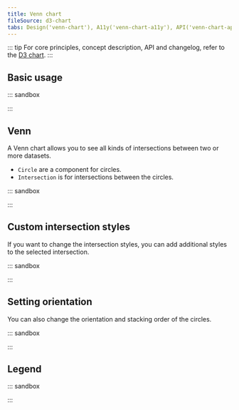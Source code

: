```yaml
---
title: Venn chart
fileSource: d3-chart
tabs: Design('venn-chart'), A11y('venn-chart-a11y'), API('venn-chart-api'), Examples('venn-chart-d3-code'), Changelog('d3-chart-changelog')
---
```


::: tip
For core principles, concept description, API and changelog, refer to the [D3 chart](/data-display/d3-chart/d3-chart).
:::

## Basic usage

::: sandbox

<script lang="tsx">
import React from 'react';
import { Chart } from '@semcore/d3-chart';

const Demo = () => {
  return (
    <div style={{ width: '500px' }}>
      <Chart.Venn data={data} plotWidth={300} plotHeight={300} legendProps={legendProps} />
    </div>
  );
};

const data = {
  G: 200,
  F: 200,
  C: 500,
  U: 1,
  'G/F': 100,
  'G/C': 100,
  'F/C': 100,
  'G/F/C': 100, // intersection key must be `${key1}/${key2}/...`
};

const legendProps = {
  legendMap: {
    G: { label: 'Good' },
    F: { label: 'Fast' },
    C: { label: 'Clean' },
    U: { label: 'Uniq' },
  },
};
</script>

:::

## Venn

A Venn chart allows you to see all kinds of intersections between two or more datasets.

- `Circle` are a component for circles.
- `Intersection` is for intersections between the circles.

::: sandbox

<script lang="tsx">
import React from 'react';
import { Plot, Venn, colors } from '@semcore/ui/d3-chart';
import { Text } from '@semcore/ui/typography';

const data = {
  G: 200,
  F: 200,
  C: 500,
  U: 1,
  'G/F': 100,
  'G/C': 100,
  'F/C': 100,
  'G/F/C': 100,
};

const Demo = () => {
  return (
    <Plot height={300} width={400} data={data}>
      <Venn>
        <Venn.Circle dataKey='G' name='Good' />
        <Venn.Circle dataKey='F' name='Fast' />
        <Venn.Circle dataKey='C' name='Cheap' />
        <Venn.Circle dataKey='U' name='Unknown' />
        <Venn.Intersection dataKey='G/F' name='Good & Fast' />
        <Venn.Intersection dataKey='G/C' name='Good & Cheap' />
        <Venn.Intersection dataKey='F/C' name='Fast & Cheap' />
        <Venn.Intersection dataKey='G/F/C' name='Good & Fast & Cheap' />
      </Venn>
      <Venn.Tooltip>
        {({ name, dataKey }) => {
          return {
            children: (
              <>
                <Venn.Tooltip.Title>{name}</Venn.Tooltip.Title>
                <Text bold>{data[dataKey]}</Text>
              </>
            ),
          };
        }}
      </Venn.Tooltip>
    </Plot>
  );
};
</script>

:::

## Custom intersection styles

If you want to change the intersection styles, you can add additional styles to the selected intersection.

::: sandbox

<script lang="tsx">
import React from 'react';
import { Plot, Venn } from '@semcore/ui/d3-chart';

const Demo = () => {
  return (
    <Plot height={300} width={400} data={data}>
      <Venn>
        <Venn.Circle dataKey='G' name='G' />
        <Venn.Circle dataKey='F' name='F' />
        <Venn.Circle dataKey='C' name='C' />
        <Venn.Intersection dataKey='G/F' name='G/F' />
        <Venn.Intersection dataKey='G/C' name='G/C' />
        <Venn.Intersection dataKey='F/C' name='F/C' />
        <Venn.Intersection
          dataKey='G/F/C'
          name='G/F/C'
          style={{
            stroke: '#F00',
            fill: '#0F0',
            fillOpacity: 0.3,
          }}
        />
      </Venn>
    </Plot>
  );
};

const data = {
  G: 200,
  F: 200,
  C: 200,
  'G/F': 100,
  'G/C': 100,
  'F/C': 100,
  'G/F/C': 100,
};
</script>

:::

## Setting orientation

You can also change the orientation and stacking order of the circles.

::: sandbox

<script lang="tsx">
import React from 'react';
import Button from '@semcore/ui/button';
import { colors, Plot, Venn } from '@semcore/ui/d3-chart';
import { Flex } from '@semcore/ui/flex-box';

const orders = [
  (val1, val2) => val2.radius - val1.radius,
  (val1, val2) => val1.radius - val2.radius,
];

const orientations = [Math.PI / 2, Math.PI];

const Demo = () => {
  const [orientation, setOrientation] = React.useState(0);
  const [order, setOrder] = React.useState(0);

  return (
    <Flex alignItems='flex-start' direction='column'>
      <Plot height={300} width={400} data={data}>
        <Venn orientation={orientations[orientation]} orientationOrder={orders[order]}>
          <Venn.Circle dataKey='F' name='F' />
          <Venn.Circle dataKey='S' name='S' />
          <Venn.Intersection dataKey='F/S' name='F/S' />
        </Venn>
      </Plot>
      <Flex direction='row'>
        <Button onClick={() => setOrientation(Number(!orientation))} mr={2}>
          Change orientation
        </Button>
        <Button onClick={() => setOrder(Number(!order))}>Change order</Button>
      </Flex>
    </Flex>
  );
};

const data = {
  F: 5,
  S: 7,
  'F/S': 3,
};
</script>

:::

## Legend

::: sandbox

<script lang="tsx">
import React from 'react';
import { Plot, Venn, colors } from '@semcore/ui/d3-chart';
import { Text } from '@semcore/ui/typography';
import { ChartLegend } from '@semcore/d3-chart';

const data = {
  G: 200,
  F: 200,
  C: 500,
  U: 1,
  'G/F': 100,
  'G/C': 100,
  'F/C': 100,
  'G/F/C': 100,
};

const legendItems = [
  {
    id: 'G',
    label: 'Good',
    checked: true,
    color: 'chart-palette-order-1',
  },
  {
    id: 'F',
    label: 'Fast',
    checked: true,
    color: 'chart-palette-order-2',
  },
  {
    id: 'C',
    label: 'Cheap',
    checked: true,
    color: 'chart-palette-order-3',
  },
  {
    id: 'U',
    label: 'Unknown',
    checked: true,
    color: 'chart-palette-order-4',
  },
];

const Demo = () => {
  return (
    <>
      <ChartLegend items={legendItems} shape={'Line'} />
      <Plot height={300} width={400} data={data}>
        <Venn>
          <Venn.Circle dataKey='G' name='Good' />
          <Venn.Circle dataKey='F' name='Fast' color={colors['blue-03']} />
          <Venn.Circle dataKey='C' name='Cheap' color={colors['orange-04']} />
          <Venn.Circle dataKey='U' name='Unknown' color={colors['pink-03']} />
          <Venn.Intersection dataKey='G/F' name='Good & Fast' />
          <Venn.Intersection dataKey='G/C' name='Good & Cheap' />
          <Venn.Intersection dataKey='F/C' name='Fast & Cheap' />
          <Venn.Intersection dataKey='G/F/C' name='Good & Fast & Cheap' />
        </Venn>
        <Venn.Tooltip>
          {({ name, dataKey }) => {
            return {
              children: (
                <>
                  <Venn.Tooltip.Title>{name}</Venn.Tooltip.Title>
                  <Text bold>{data[dataKey]}</Text>
                </>
              ),
            };
          }}
        </Venn.Tooltip>
      </Plot>
    </>
  );
};
</script>

:::
